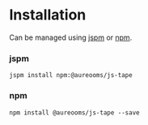 # Installation

Can be managed using
[jspm](http://jspm.io)
or [npm](https://github.com/npm/npm).

### jspm
```terminal
jspm install npm:@aureooms/js-tape
```

### npm
```terminal
npm install @aureooms/js-tape --save
```
